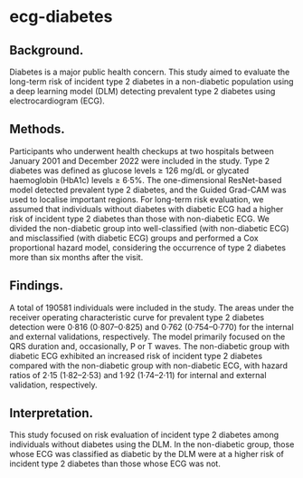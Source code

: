 # ecg-diabetes

## Background. 
Diabetes is a major public health concern. This study aimed to evaluate the long-term risk of incident type 2 diabetes in a non-diabetic population using a deep learning model (DLM) detecting prevalent type 2 diabetes using electrocardiogram (ECG). 

## Methods. 
Participants who underwent health checkups at two hospitals between January 2001 and December 2022 were included in the study. Type 2 diabetes was defined as glucose levels ≥ 126 mg/dL or glycated haemoglobin (HbA1c) levels ≥ 6·5%. The one-dimensional ResNet-based model detected prevalent type 2 diabetes, and the Guided Grad-CAM was used to localise important regions. For long-term risk evaluation, we assumed that individuals without diabetes with diabetic ECG had a higher risk of incident type 2 diabetes than those with non-diabetic ECG. We divided the non-diabetic group into well-classified (with non-diabetic ECG) and misclassified (with diabetic ECG) groups and performed a Cox proportional hazard model, considering the occurrence of type 2 diabetes more than six months after the visit.

## Findings. 
A total of 190581 individuals were included in the study. The areas under the receiver operating characteristic curve for prevalent type 2 diabetes detection were 0·816 (0·807–0·825) and 0·762 (0·754–0·770) for the internal and external validations, respectively. The model primarily focused on the QRS duration and, occasionally, P or T waves. The non-diabetic group with diabetic ECG exhibited an increased risk of incident type 2 diabetes compared with the non-diabetic group with non-diabetic ECG, with hazard ratios of 2·15 (1·82–2·53) and 1·92 (1·74–2·11) for internal and external validation, respectively.

## Interpretation. 
This study focused on risk evaluation of incident type 2 diabetes among individuals without diabetes using the DLM. In the non-diabetic group, those whose ECG was classified as diabetic by the DLM were at a higher risk of incident type 2 diabetes than those whose ECG was not.
